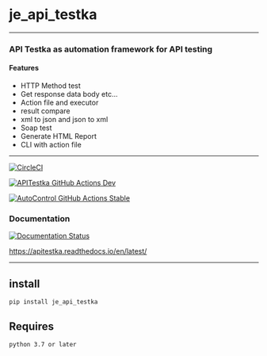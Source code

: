 # je_api_testka

---

### API Testka as automation framework for API testing

#### Features

* HTTP Method test
* Get response data body etc...
* Action file and executor
* result compare
* xml to json and json to xml
* Soap test
* Generate HTML Report
* CLI with action file

---

[![CircleCI](https://circleci.com/gh/JE-Chen/APITestka/tree/main.svg?style=svg&circle-token=32826b3cccdffba93891691795bbded287a0b7fe)](https://circleci.com/gh/JE-Chen/APITestka/tree/main)

[![APITestka GitHub Actions Dev](https://github.com/JE-Chen/APITestka/actions/workflows/api-testka-github-actions_dev.yml/badge.svg)](https://github.com/JE-Chen/APITestka/actions/workflows/api-testka-github-actions_dev.yml)

[![AutoControl GitHub Actions Stable](https://github.com/JE-Chen/APITestka/actions/workflows/api-testka-github-actions_stable.yml/badge.svg)](https://github.com/JE-Chen/APITestka/actions/workflows/api-testka-github-actions_stable.yml)

### Documentation

[![Documentation Status](https://readthedocs.org/projects/apitestka/badge/?version=latest)](https://apitestka.readthedocs.io/en/latest/?badge=latest)

https://apitestka.readthedocs.io/en/latest/

---

## install

```
pip install je_api_testka
```

## Requires

```
python 3.7 or later
```